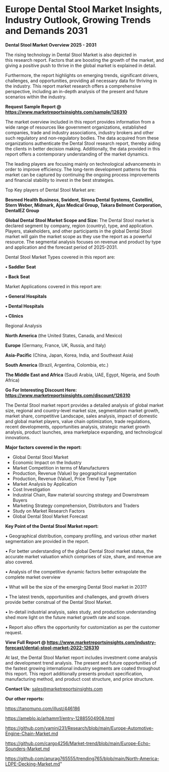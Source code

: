 # Europe Dental Stool Market Insights, Industry Outlook, Growing Trends and Demands 2031

<Strong> Dental Stool Market Overview 2025 - 2031</strong>

The rising technology in Dental Stool Market is also depicted in this research report. Factors that are boosting the growth of the market, and giving a positive push to thrive in the global market is explained in detail.

Furthermore, the report highlights on emerging trends, significant drivers, challenges, and opportunities, providing all necessary data for thriving in the industry. This report market research offers a comprehensive perspective, including an in-depth analysis of the present and future scenarios within the industry.

<strong>Request Sample Report @ <a href=https://www.marketreportsinsights.com/sample/126310>https://www.marketreportsinsights.com/sample/126310</a></strong>

The market overview included in this report provides information from a wide range of resources like government organizations, established companies, trade and industry associations, industry brokers and other such regulatory and non-regulatory bodies. The data acquired from these organizations authenticate the Dental Stool research report, thereby aiding the clients in better decision making. Additionally, the data provided in this report offers a contemporary understanding of the market dynamics.

The leading players are focusing mainly on technological advancements in order to improve efficiency. The long-term development patterns for this market can be captured by continuing the ongoing process improvements and financial stability to invest in the best strategies.

Top Key players of Dental Stool Market are:

<strong>Besmed Health Business, Swident, Sirona Dental Systems, Castellini, Stern Weber, Midmark, Ajax Medical Group, Takara Belmont Corporation, DentalEZ Group</strong>

<strong><b>Global Dental Stool Market Scope and Size:</b></strong>
The Dental Stool market is declared segment by company, region (country), type, and application. Players, stakeholders, and other participants in the global Dental Stool market will gain the market scope as they use the report as a powerful resource. The segmental analysis focuses on revenue and product by type and application and the forecast period of 2025-2031.

Dental Stool Market Types covered in this report are:

<strong>• Saddler Seat

• Back Seat</strong>

Market Applications covered in this report are:

<strong>• General Hospitals

• Dental Hospitals

• Clinics</strong> 

Regional Analysis

<strong>North America</strong> (the United States, Canada, and Mexico)

<strong>Europe</strong> (Germany, France, UK, Russia, and Italy)

<strong>Asia-Pacific</strong> (China, Japan, Korea, India, and Southeast Asia)

<strong>South America</strong> (Brazil, Argentina, Colombia, etc.)

<strong>The Middle East and Africa</strong> (Saudi Arabia, UAE, Egypt, Nigeria, and South Africa)

<strong>Go For Interesting Discount Here: <a href=https://www.marketreportsinsights.com/discount/126310>https://www.marketreportsinsights.com/discount/126310</a></strong>

The Dental Stool market report provides a detailed analysis of global market size, regional and country-level market size, segmentation market growth, market share, competitive Landscape, sales analysis, impact of domestic and global market players, value chain optimization, trade regulations, recent developments, opportunities analysis, strategic market growth analysis, product launches, area marketplace expanding, and technological innovations.

<strong><b>Major factors covered in the report:</b></strong>
<ul>
  <li>Global Dental Stool Market </li>
  <li>Economic Impact on the Industry</li>
  <li>Market Competition in terms of Manufacturers</li>
  <li>Production, Revenue (Value) by geographical segmentation</li>
  <li>Production, Revenue (Value), Price Trend by Type</li>
  <li>Market Analysis by Application</li>
  <li>Cost Investigation</li>
  <li>Industrial Chain, Raw material sourcing strategy and Downstream Buyers</li>
  <li>Marketing Strategy comprehension, Distributors and Traders</li>
  <li>Study on Market Research Factors</li>
  <li>Global Dental Stool Market Forecast</li>
</ul>

<strong><b>Key Point of the Dental Stool Market report:</b></strong>

• Geographical distribution, company profiling, and various other market segmentation are provided in the report.

• For better understanding of the global Dental Stool market status, the accurate market valuation which comprises of size, share, and revenue are also covered.

• Analysis of the competitive dynamic factors better extrapolate the complete market overview

• What will be the size of the emerging Dental Stool market in 2031?

• The latest trends, opportunities and challenges, and growth drivers provide better construal of the Dental Stool Market.

• In-detail industrial analysis, sales study, and production understanding shed more light on the future market growth rate and scope.

• Report also offers the opportunity for customization as per the customer request.

<strong><b>View Full Report @ <a href=https://www.marketreportsinsights.com/industry-forecast/dental-stool-market-2022-126310>https://www.marketreportsinsights.com/industry-forecast/dental-stool-market-2022-126310</a></b></strong>


At last, the Dental Stool Market report includes investment come analysis and development trend analysis. The present and future opportunities of the fastest growing international industry segments are coated throughout this report. This report additionally presents product specification, manufacturing method, and product cost structure, and price structure.

<strong>Contact Us:</strong>
sales@marketreportsinsights.com

<strong>Our other reports:</strong>

<a href=https://tanomuno.com/illust/446186>https://tanomuno.com/illust/446186</a>

<a href=https://ameblo.jp/arhamm1/entry-12885504908.html>https://ameblo.jp/arhamm1/entry-12885504908.html</a>

<a href=https://github.com/yamini231/Research/blob/main/Europe-Automotive-Engine-Chain-Market.md>https://github.com/yamini231/Research/blob/main/Europe-Automotive-Engine-Chain-Market.md</a>

<a href=https://github.com/cargo4256/Market-trend/blob/main/Europe-Echo-Sounders-Market.md>https://github.com/cargo4256/Market-trend/blob/main/Europe-Echo-Sounders-Market.md</a>

<a href=https://github.com/anurag765555/trending765/blob/main/North-America-LDPE-Decking-Market.md>https://github.com/anurag765555/trending765/blob/main/North-America-LDPE-Decking-Market.md</a>"
